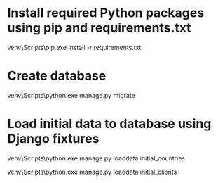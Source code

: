 # Install required Python packages using pip and requirements.txt
venv\Scripts\pip.exe install -r requirements.txt

# Create database
venv\Scripts\python.exe manage.py migrate

# Load initial data to database using Django fixtures 
venv\Scripts\python.exe manage.py loaddata initial_countries

venv\Scripts\python.exe manage.py loaddata initial_clients
